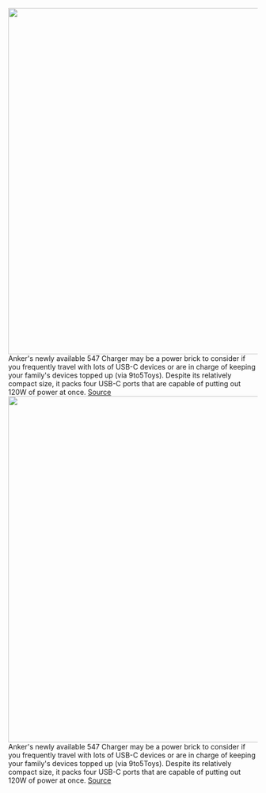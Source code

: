 <img src='https://cdn.vox-cdn.com/thumbor/O5Gv4DBKh-vkFUg4gIN_WiZolbA=/0x0:1200x1397/1200x800/filters:focal(293x940:485x1132)/cdn.vox-cdn.com/uploads/chorus_image/image/70312074/81S8rgIaNdL._AC_SL1500_.0.jpg' width='700px' /><br/>
Anker's newly available 547 Charger may be a power brick to consider if you frequently travel with lots of USB-C devices or are in charge of keeping your family's devices topped up (via 9to5Toys). Despite its relatively compact size, it packs four USB-C ports that are capable of putting out 120W of power at once.
<a href='https://www.theverge.com/2021/12/23/22852051/anker-usb-c-4-port-120w-power-brick-547-charger'> Source <a/><img src='https://cdn.vox-cdn.com/thumbor/O5Gv4DBKh-vkFUg4gIN_WiZolbA=/0x0:1200x1397/1200x800/filters:focal(293x940:485x1132)/cdn.vox-cdn.com/uploads/chorus_image/image/70312074/81S8rgIaNdL._AC_SL1500_.0.jpg' width='700px' /><br/>
Anker's newly available 547 Charger may be a power brick to consider if you frequently travel with lots of USB-C devices or are in charge of keeping your family's devices topped up (via 9to5Toys). Despite its relatively compact size, it packs four USB-C ports that are capable of putting out 120W of power at once.
<a href='https://www.theverge.com/2021/12/23/22852051/anker-usb-c-4-port-120w-power-brick-547-charger'> Source <a/>